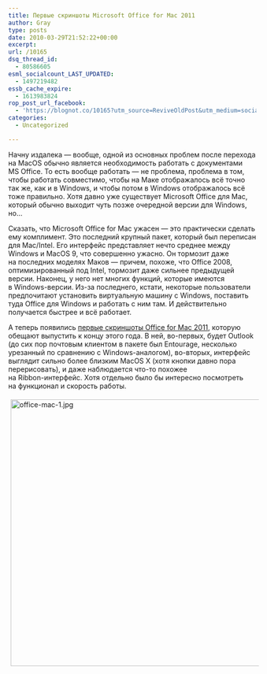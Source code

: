 ```yaml
---
title: Первые скриншоты Microsoft Office for Mac 2011
author: Gray
type: posts
date: 2010-03-29T21:52:22+00:00
excerpt:
url: /10165
dsq_thread_id:
  - 80586605
esml_socialcount_LAST_UPDATED:
  - 1497219482
essb_cache_expire:
  - 1613983824
rop_post_url_facebook:
  - 'https://blognot.co/10165?utm_source=ReviveOldPost&utm_medium=social&utm_campaign=ReviveOldPost'
categories:
  - Uncategorized

---
```








Начну издалека&nbsp;&mdash; вообще, одной из&nbsp;основных проблем после перехода на&nbsp;MacOS обычно является необходимость работать с&nbsp;документами MS&nbsp;Office. То&nbsp;есть вообще работать&nbsp;&mdash; не&nbsp;проблема, проблема в&nbsp;том, чтобы работать совместимо, чтобы на&nbsp;Маке отображалось всё точно так&nbsp;же, как и&nbsp;в&nbsp;Windows, и&nbsp;чтобы потом в&nbsp;Windows отображалось всё тоже правильно. Хотя давно уже существует Microsoft Office для Mac, который обычно выходит чуть позже очередной версии для Windows, но&hellip;

Сказать, что Microsoft Office for Mac ужасен&nbsp;&mdash; это практически сделать ему комплимент. Это последний крупный пакет, который был переписан для Mac/Intel. Его интерфейс представляет нечто среднее между Windows и&nbsp;MacOS 9, что совершенно ужасно. Он&nbsp;тормозит даже на&nbsp;последних моделях Маков&nbsp;&mdash; причем, похоже, что Office 2008, оптимизированный под Intel, тормозит даже сильнее предыдущей версии. Наконец, у&nbsp;него нет многих функций, которые имеются в&nbsp;<nobr>Windows-версии</nobr>. <nobr>Из-за</nobr> последнего, кстати, некоторые пользователи предпочитают установить виртуальную машину с&nbsp;Windows, поставить туда Office для Windows и&nbsp;работать с&nbsp;ним там. И&nbsp;действительно получается быстрее и&nbsp;всё работает.

А&nbsp;теперь появились <a href="http://www.boygeniusreport.com/2010/03/29/microsoft-office-2011-for-mac-gets-undressed/" target="_blank">первые скриншоты Office for Mac 2011</a>, которую обещают выпустить к&nbsp;концу этого года. В&nbsp;ней, <nobr>во-первых</nobr>, будет Outlook (до&nbsp;сих пор почтовым клиентом в&nbsp;пакете был Entourage, несколько урезанный по&nbsp;сравнению с&nbsp;<nobr>Windows-аналогом</nobr>), <nobr>во-вторых</nobr>, интерфейс выглядит сильно более близким MacOS X&nbsp;(хотя кнопки давно пора перерисовать), и&nbsp;даже наблюдается <nobr>что-то</nobr> похожее на&nbsp;<nobr>Ribbon-интерфейс</nobr>. Хотя отдельно было&nbsp;бы интересно посмотреть на&nbsp;функционал и&nbsp;скорость работы.

[<img src="https://i1.wp.com/www.searchengines.ru/blog/office-mac-1-tm.jpg?resize=600%2C542" width="600" height="542" alt="office-mac-1.jpg" style="margin-top:5px; margin-right:5px; margin-bottom:5px; margin-left:5px;" data-recalc-dims="1" />][1]

 [1]: https://i2.wp.com/www.searchengines.ru/blog/office-mac-1.jpg